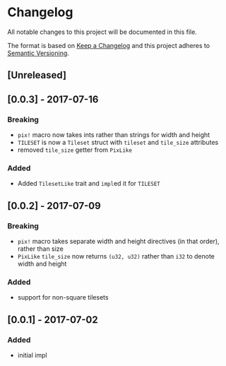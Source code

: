 # Changelog
All notable changes to this project will be documented in this file.

The format is based on [Keep a Changelog](http://keepachangelog.com/en/1.0.0/)
and this project adheres to [Semantic Versioning](http://semver.org/spec/v2.0.0.html).

## [Unreleased]

## [0.0.3] - 2017-07-16

### Breaking
- `pix!` macro now takes ints rather than strings for width and height
- `TILESET` is now a `Tileset` struct with `tileset` and `tile_size` attributes
- removed `tile_size` getter from `PixLike`

### Added
- Added `TilesetLike` trait and `impl`ed it for `TILESET`

## [0.0.2] - 2017-07-09

### Breaking
- `pix!` macro takes separate width and height directives (in that order), rather than size
- `PixLike` `tile_size` now returns `(u32, u32)` rather than `i32` to denote width and height

### Added
- support for non-square tilesets

## [0.0.1] - 2017-07-02

### Added
- initial impl
